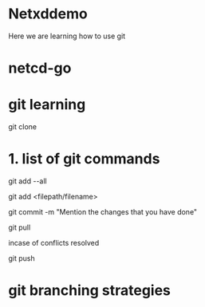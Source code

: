 # Netxddemo
Here we are learning how to use git
# netcd-go

# git learning
git clone <repository>

# 1. list of git commands

git add --all

git add <filepath/filename>

git commit -m "Mention the changes that you have done"

git pull

incase of conflicts resolved 
 
 git push

 # git branching strategies